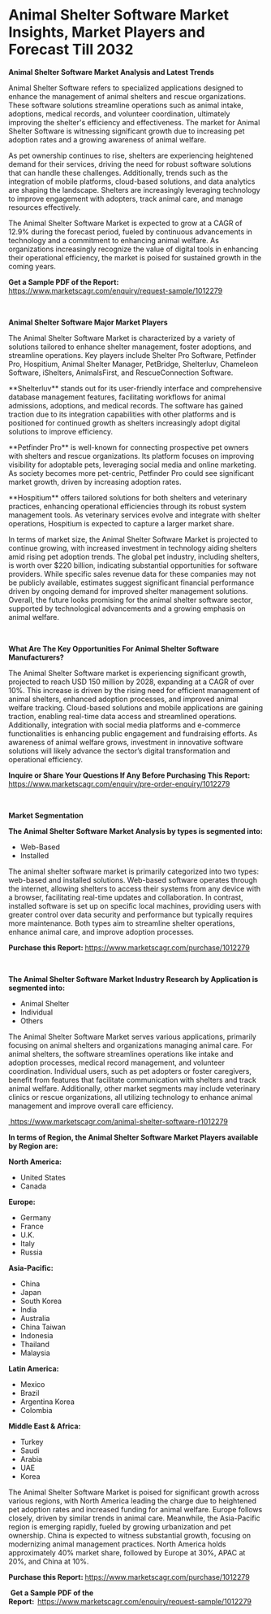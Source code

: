 <p><h1>Animal Shelter Software Market Insights, Market Players and Forecast Till 2032</h1></p><p><strong>Animal Shelter Software Market Analysis and Latest Trends</strong></p>
<p><p>Animal Shelter Software refers to specialized applications designed to enhance the management of animal shelters and rescue organizations. These software solutions streamline operations such as animal intake, adoptions, medical records, and volunteer coordination, ultimately improving the shelter's efficiency and effectiveness. The market for Animal Shelter Software is witnessing significant growth due to increasing pet adoption rates and a growing awareness of animal welfare.</p><p>As pet ownership continues to rise, shelters are experiencing heightened demand for their services, driving the need for robust software solutions that can handle these challenges. Additionally, trends such as the integration of mobile platforms, cloud-based solutions, and data analytics are shaping the landscape. Shelters are increasingly leveraging technology to improve engagement with adopters, track animal care, and manage resources effectively.</p><p>The Animal Shelter Software Market is expected to grow at a CAGR of 12.9% during the forecast period, fueled by continuous advancements in technology and a commitment to enhancing animal welfare. As organizations increasingly recognize the value of digital tools in enhancing their operational efficiency, the market is poised for sustained growth in the coming years.</p></p>
<p><strong>Get a Sample PDF of the Report:&nbsp;</strong> <a href="https://www.marketscagr.com/enquiry/request-sample/1012279?utm_campaign=2476&utm_medium=2&utm_source=Github&utm_content=ia&utm_term=16042025&utm_id=animal-shelter-software">https://www.marketscagr.com/enquiry/request-sample/1012279</a></p>
<p>&nbsp;</p>
<p><strong>Animal Shelter Software Major Market Players</strong></p>
<p><p>The Animal Shelter Software Market is characterized by a variety of solutions tailored to enhance shelter management, foster adoptions, and streamline operations. Key players include Shelter Pro Software, Petfinder Pro, Hospitium, Animal Shelter Manager, PetBridge, Shelterluv, Chameleon Software, iShelters, AnimalsFirst, and RescueConnection Software.</p><p>**Shelterluv** stands out for its user-friendly interface and comprehensive database management features, facilitating workflows for animal admissions, adoptions, and medical records. The software has gained traction due to its integration capabilities with other platforms and is positioned for continued growth as shelters increasingly adopt digital solutions to improve efficiency.</p><p>**Petfinder Pro** is well-known for connecting prospective pet owners with shelters and rescue organizations. Its platform focuses on improving visibility for adoptable pets, leveraging social media and online marketing. As society becomes more pet-centric, Petfinder Pro could see significant market growth, driven by increasing adoption rates.</p><p>**Hospitium** offers tailored solutions for both shelters and veterinary practices, enhancing operational efficiencies through its robust system management tools. As veterinary services evolve and integrate with shelter operations, Hospitium is expected to capture a larger market share.</p><p>In terms of market size, the Animal Shelter Software Market is projected to continue growing, with increased investment in technology aiding shelters amid rising pet adoption trends. The global pet industry, including shelters, is worth over $220 billion, indicating substantial opportunities for software providers. While specific sales revenue data for these companies may not be publicly available, estimates suggest significant financial performance driven by ongoing demand for improved shelter management solutions. Overall, the future looks promising for the animal shelter software sector, supported by technological advancements and a growing emphasis on animal welfare.</p></p>
<p>&nbsp;</p>
<p><strong>What Are The Key Opportunities For Animal Shelter Software Manufacturers?</strong></p>
<p><p>The Animal Shelter Software market is experiencing significant growth, projected to reach USD 150 million by 2028, expanding at a CAGR of over 10%. This increase is driven by the rising need for efficient management of animal shelters, enhanced adoption processes, and improved animal welfare tracking. Cloud-based solutions and mobile applications are gaining traction, enabling real-time data access and streamlined operations. Additionally, integration with social media platforms and e-commerce functionalities is enhancing public engagement and fundraising efforts. As awareness of animal welfare grows, investment in innovative software solutions will likely advance the sector’s digital transformation and operational efficiency.</p></p>
<p><strong>Inquire or Share Your Questions If Any Before Purchasing This Report:</strong> <a href="https://www.marketscagr.com/enquiry/pre-order-enquiry/1012279?utm_campaign=2476&utm_medium=2&utm_source=Github&utm_content=ia&utm_term=16042025&utm_id=animal-shelter-software">https://www.marketscagr.com/enquiry/pre-order-enquiry/1012279</a></p>
<p>&nbsp;</p>
<p><strong>Market Segmentation</strong></p>
<p><strong>The Animal Shelter Software Market Analysis by types is segmented into:</strong></p>
<p><ul><li>Web-Based</li><li>Installed</li></ul></p>
<p><p>The animal shelter software market is primarily categorized into two types: web-based and installed solutions. Web-based software operates through the internet, allowing shelters to access their systems from any device with a browser, facilitating real-time updates and collaboration. In contrast, installed software is set up on specific local machines, providing users with greater control over data security and performance but typically requires more maintenance. Both types aim to streamline shelter operations, enhance animal care, and improve adoption processes.</p></p>
<p><strong>Purchase this Report:&nbsp;</strong><a href="https://www.marketscagr.com/purchase/1012279?utm_campaign=2476&utm_medium=2&utm_source=Github&utm_content=ia&utm_term=16042025&utm_id=animal-shelter-software">https://www.marketscagr.com/purchase/1012279</a></p>
<p>&nbsp;</p>
<p><strong>The Animal Shelter Software Market Industry Research by Application is segmented into:</strong></p>
<p><ul><li>Animal Shelter</li><li>Individual</li><li>Others</li></ul></p>
<p><p>The Animal Shelter Software Market serves various applications, primarily focusing on animal shelters and organizations managing animal care. For animal shelters, the software streamlines operations like intake and adoption processes, medical record management, and volunteer coordination. Individual users, such as pet adopters or foster caregivers, benefit from features that facilitate communication with shelters and track animal welfare. Additionally, other market segments may include veterinary clinics or rescue organizations, all utilizing technology to enhance animal management and improve overall care efficiency.</p></p>
<p><a href="https://www.marketscagr.com/animal-shelter-software-r1012279?utm_campaign=2476&utm_medium=2&utm_source=Github&utm_content=ia&utm_term=16042025&utm_id=animal-shelter-software">&nbsp;https://www.marketscagr.com/animal-shelter-software-r1012279</a></p>
<p><strong>In terms of Region, the Animal Shelter Software Market Players available by Region are:</strong></p>
<p>
    <p> <strong> North America: </strong>
        <ul>
            <li>United States</li>
            <li>Canada</li>
        </ul>
        </p> 
    <p> <strong> Europe: </strong>
        <ul>
            <li>Germany</li>
            <li>France</li>
            <li>U.K.</li>
            <li>Italy</li>
            <li>Russia</li>
        </ul>
        </p> 
    <p> <strong> Asia-Pacific: </strong>
        <ul>
            <li>China</li>
            <li>Japan</li>
            <li>South Korea</li>
            <li>India</li>
            <li>Australia</li>
            <li>China Taiwan</li>
            <li>Indonesia</li>
            <li>Thailand</li>
            <li>Malaysia</li>
        </ul>
        </p> 
    <p> <strong> Latin America: </strong>
        <ul>
            <li>Mexico</li>
            <li>Brazil</li>
            <li>Argentina Korea</li>
            <li>Colombia</li>
        </ul>
        </p> 
    <p> <strong> Middle East & Africa: </strong>
        <ul>
            <li>Turkey</li>
            <li>Saudi</li>
            <li>Arabia</li>
            <li>UAE</li>
            <li>Korea</li>
        </ul>
    </p>
    </p>
<p><p>The Animal Shelter Software Market is poised for significant growth across various regions, with North America leading the charge due to heightened pet adoption rates and increased funding for animal welfare. Europe follows closely, driven by similar trends in animal care. Meanwhile, the Asia-Pacific region is emerging rapidly, fueled by growing urbanization and pet ownership. China is expected to witness substantial growth, focusing on modernizing animal management practices. North America holds approximately 40% market share, followed by Europe at 30%, APAC at 20%, and China at 10%.</p></p>
<p><strong>Purchase this Report: </strong><a href="https://www.marketscagr.com/purchase/1012279?utm_campaign=2476&utm_medium=2&utm_source=Github&utm_content=ia&utm_term=16042025&utm_id=animal-shelter-software">https://www.marketscagr.com/purchase/1012279</a></p>
<p>&nbsp;<strong>Get a Sample PDF of the Report:&nbsp;&nbsp;</strong><a href="https://www.marketscagr.com/enquiry/request-sample/1012279?utm_campaign=2476&utm_medium=2&utm_source=Github&utm_content=ia&utm_term=16042025&utm_id=animal-shelter-software">https://www.marketscagr.com/enquiry/request-sample/1012279</a></p>
<p><strong></strong></p>
<p><p></p><p></p><p></p></p>